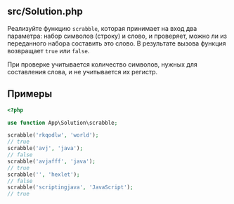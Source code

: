 
## src/Solution.php

Реализуйте функцию `scrabble`, которая принимает на вход два параметра: набор символов (строку) и слово, и проверяет, можно ли из переданного набора составить это слово. В результате вызова функция возвращает `true` или `false`.

При проверке учитывается количество символов, нужных для составления слова, и не учитывается их регистр.

## Примеры

```php
<?php

use function App\Solution\scrabble;

scrabble('rkqodlw', 'world'); 
// true
scrabble('avj', 'java'); 
// false
scrabble('avjafff', 'java'); 
// true
scrabble('', 'hexlet'); 
// false
scrabble('scriptingjava', 'JavaScript'); 
// true
```
